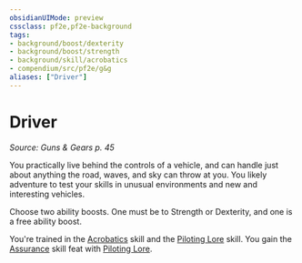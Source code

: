 ```yaml
---
obsidianUIMode: preview
cssclass: pf2e,pf2e-background
tags:
- background/boost/dexterity
- background/boost/strength
- background/skill/acrobatics
- compendium/src/pf2e/g&g
aliases: ["Driver"]
---
```

# Driver
*Source: Guns & Gears p. 45*  

You practically live behind the controls of a vehicle, and can handle just about anything the road, waves, and sky can throw at you. You likely adventure to test your skills in unusual environments and new and interesting vehicles.

Choose two ability boosts. One must be to Strength or Dexterity, and one is a free ability boost.

You're trained in the [Acrobatics](skills.md#Acrobatics) skill and the [Piloting Lore](skills.md#Lore) skill. You gain the [Assurance](assurance.md) skill feat with [Piloting Lore](skills.md#Lore).